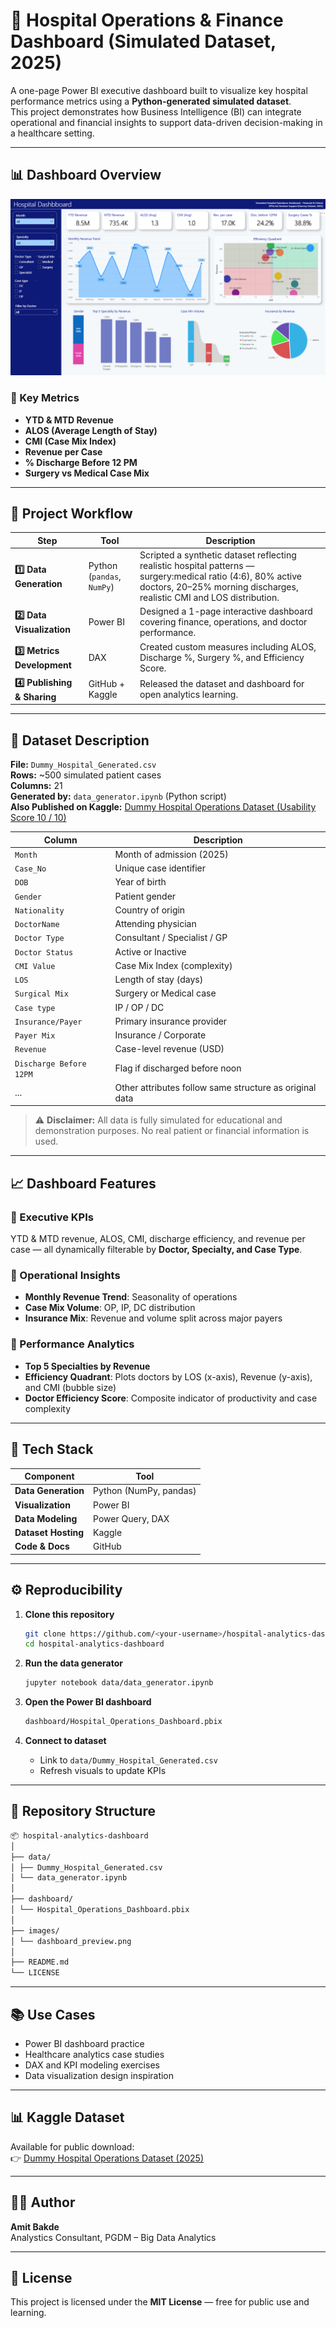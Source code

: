 # 🏥 Hospital Operations & Finance Dashboard (Simulated Dataset, 2025)

A one-page Power BI executive dashboard built to visualize key hospital performance metrics using a **Python-generated simulated dataset**.  
This project demonstrates how Business Intelligence (BI) can integrate operational and financial insights to support data-driven decision-making in a healthcare setting.

---

## 📊 Dashboard Overview
![Dashboard Preview](https://github.com/amitbakde99/Hospital-Operations-Finance-Dashboard/blob/main/images/Screenshot%202025-10-22%20203224.png)

### 🎯 Key Metrics
- **YTD & MTD Revenue**
- **ALOS (Average Length of Stay)**
- **CMI (Case Mix Index)**
- **Revenue per Case**
- **% Discharge Before 12 PM**
- **Surgery vs Medical Case Mix**

---

## 🧠 Project Workflow

| Step | Tool | Description |
|------|------|-------------|
| **1️⃣ Data Generation** | Python (`pandas`, `NumPy`) | Scripted a synthetic dataset reflecting realistic hospital patterns — surgery:medical ratio (4:6), 80% active doctors, 20–25% morning discharges, realistic CMI and LOS distribution. |
| **2️⃣ Data Visualization** | Power BI | Designed a 1-page interactive dashboard covering finance, operations, and doctor performance. |
| **3️⃣ Metrics Development** | DAX | Created custom measures including ALOS, Discharge %, Surgery %, and Efficiency Score. |
| **4️⃣ Publishing & Sharing** | GitHub + Kaggle | Released the dataset and dashboard for open analytics learning. |

---

## 🧾 Dataset Description

**File:** `Dummy_Hospital_Generated.csv`  
**Rows:** ~500 simulated patient cases  
**Columns:** 21  
**Generated by:** `data_generator.ipynb` (Python script)  
**Also Published on Kaggle:** [Dummy Hospital Operations Dataset (Usability Score 10 / 10)](https://www.kaggle.com/datasets/amitbakde/hospital-operations-dataset)


| Column | Description |
|---------|-------------|
| `Month` | Month of admission (2025) |
| `Case_No` | Unique case identifier |
| `DOB` | Year of birth |
| `Gender` | Patient gender |
| `Nationality` | Country of origin |
| `DoctorName` | Attending physician |
| `Doctor Type` | Consultant / Specialist / GP |
| `Doctor Status` | Active or Inactive |
| `CMI Value` | Case Mix Index (complexity) |
| `LOS` | Length of stay (days) |
| `Surgical Mix` | Surgery or Medical case |
| `Case type` | IP / OP / DC |
| `Insurance/Payer` | Primary insurance provider |
| `Payer Mix` | Insurance / Corporate |
| `Revenue` | Case-level revenue (USD) |
| `Discharge Before 12PM` | Flag if discharged before noon |
| ... | Other attributes follow same structure as original data |

> ⚠️ **Disclaimer:** All data is fully simulated for educational and demonstration purposes. No real patient or financial information is used.

---

## 📈 Dashboard Features

### 🔹 Executive KPIs
YTD & MTD revenue, ALOS, CMI, discharge efficiency, and revenue per case — all dynamically filterable by **Doctor, Specialty, and Case Type**.

### 🔹 Operational Insights
- **Monthly Revenue Trend**: Seasonality of operations  
- **Case Mix Volume**: OP, IP, DC distribution  
- **Insurance Mix**: Revenue and volume split across major payers  

### 🔹 Performance Analytics
- **Top 5 Specialties by Revenue**  
- **Efficiency Quadrant**: Plots doctors by LOS (x-axis), Revenue (y-axis), and CMI (bubble size)  
- **Doctor Efficiency Score**: Composite indicator of productivity and case complexity  

---

## 🧩 Tech Stack

| Component | Tool |
|------------|------|
| **Data Generation** | Python (NumPy, pandas) |
| **Visualization** | Power BI |
| **Data Modeling** | Power Query, DAX |
| **Dataset Hosting** | Kaggle |
| **Code & Docs** | GitHub |

---

## ⚙️ Reproducibility

1. **Clone this repository**
   ```bash
   git clone https://github.com/<your-username>/hospital-analytics-dashboard.git
   cd hospital-analytics-dashboard

   
2. **Run the data generator**

    ```bash
    jupyter notebook data/data_generator.ipynb
    ```

3. **Open the Power BI dashboard**

    ```bash
    dashboard/Hospital_Operations_Dashboard.pbix
    ```

4. **Connect to dataset**
    - Link to `data/Dummy_Hospital_Generated.csv`
    - Refresh visuals to update KPIs

---

## 📂 Repository Structure
```bash
📦 hospital-analytics-dashboard
│
├── data/
│ ├── Dummy_Hospital_Generated.csv
│ └── data_generator.ipynb
│
├── dashboard/
│ └── Hospital_Operations_Dashboard.pbix
│
├── images/
│ └── dashboard_preview.png
│
├── README.md
└── LICENSE
```
---

## 📚 Use Cases
- Power BI dashboard practice  
- Healthcare analytics case studies  
- DAX and KPI modeling exercises  
- Data visualization design inspiration  

---

## 📊 Kaggle Dataset
Available for public download:  
👉 [Dummy Hospital Operations Dataset (2025)](https://www.kaggle.com/)

---

## 👨‍💻 Author

**Amit Bakde**  
Analystics Consultant, 
PGDM – Big Data Analytics


---

## 📜 License
This project is licensed under the **MIT License** — free for public use and learning.
